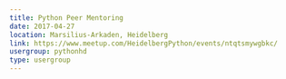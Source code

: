 ```yaml
---
title: Python Peer Mentoring
date: 2017-04-27
location: Marsilius-Arkaden, Heidelberg
link: https://www.meetup.com/HeidelbergPython/events/ntqtsmywgbkc/
usergroup: pythonhd
type: usergroup
---
```


